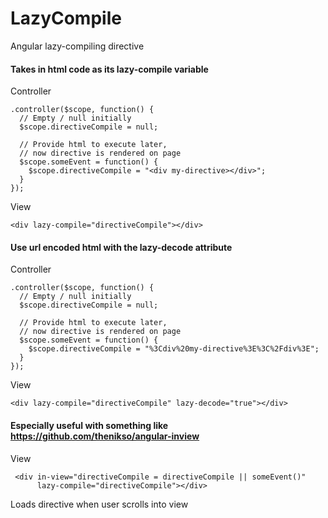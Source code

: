 # LazyCompile
Angular lazy-compiling directive


#### Takes in html code as its lazy-compile variable

Controller
```
.controller($scope, function() {
  // Empty / null initially
  $scope.directiveCompile = null;
  
  // Provide html to execute later,
  // now directive is rendered on page
  $scope.someEvent = function() {
    $scope.directiveCompile = "<div my-directive></div>";
  }
});
```
View
```
<div lazy-compile="directiveCompile"></div>
```

#### Use url encoded html with the lazy-decode attribute

Controller
```
.controller($scope, function() {
  // Empty / null initially
  $scope.directiveCompile = null;
  
  // Provide html to execute later,
  // now directive is rendered on page
  $scope.someEvent = function() {
    $scope.directiveCompile = "%3Cdiv%20my-directive%3E%3C%2Fdiv%3E";
  }
});
```
View
```
<div lazy-compile="directiveCompile" lazy-decode="true"></div>
```

#### Especially useful with something like https://github.com/thenikso/angular-inview
View
```
 <div in-view="directiveCompile = directiveCompile || someEvent()" 
      lazy-compile="directiveCompile"></div>
```
Loads directive when user scrolls into view
